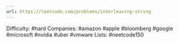 ```yaml
---
url: https://leetcode.com/problems/interleaving-string
---
```


Difficulty: #hard
Companies: #amazon #apple #bloomberg #google #microsoft #nvidia #uber #vmware
Lists: #neetcode150